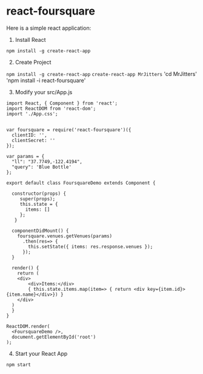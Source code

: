 # react-foursquare

Here is a simple react application:

1. Install React

`npm install -g create-react-app`

2. Create Project

`npm install -g create-react-app`
`create-react-app MrJitters`
'cd MrJitters'
'npm install -i react-foursquare'

3. Modify your src/App.js

```
import React, { Component } from 'react';
import ReactDOM from 'react-dom';
import './App.css';


var foursquare = require('react-foursquare')({
  clientID: '',
  clientSecret: ''  
});

var params = {
  "ll": "37.7749,-122.4194",
  "query": 'Blue Bottle'
};

export default class FoursquareDemo extends Component {

  constructor(props) {
     super(props);
     this.state = {
       items: []
     };
   }

  componentDidMount() {    
    foursquare.venues.getVenues(params)
      .then(res=> {
        this.setState({ items: res.response.venues });
      });
  }

  render() {
    return (
    <div>
        <div>Items:</div>
        { this.state.items.map(item=> { return <div key={item.id}>{item.name}</div>}) }
    </div>
  )
  }
}

ReactDOM.render(
  <FoursquareDemo />,
  document.getElementById('root')
);

```

4. Start your React App

`npm start`

